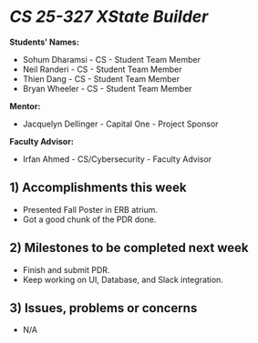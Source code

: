 # *CS 25-327 XState Builder*

**Students' Names:**
 - Sohum Dharamsi - CS - Student Team Member
 - Neil Randeri - CS - Student Team Member
 - Thien Dang - CS - Student Team Member
 - Bryan Wheeler - CS - Student Team Member
   
**Mentor:**
 - Jacquelyn Dellinger - Capital One - Project Sponsor
   
**Faculty Advisor:**
 - Irfan Ahmed - CS/Cybersecurity - Faculty Advisor
 
## 1) Accomplishments this week ##
   - Presented Fall Poster in ERB atrium.
   - Got a good chunk of the PDR done.

## 2) Milestones to be completed next week ##
   - Finish and submit PDR.
   - Keep working on UI, Database, and Slack integration.

## 3) Issues, problems or concerns ##
   - N/A
   
